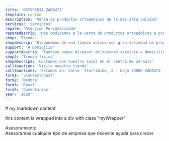 ```yaml
---
title: 'ORTOPÉDIA ZARAUTZ'
template: custom
description: 'Venta de productos ortopédicos de la más alta calidad'
services: 'Servicios'
repare: 'Atención Personalizada'
reparedescrip: 'Nos dedicamos a la venta de productos ortopédicos a precios competitivos y mediante una atención personalizada'
shop: 'Tienda'
shopdescrip: 'Disponemos de una tienda online con gran variedad de productos'
support: 'A Domicilio'
supportdescrip: 'También puede disponer de nuestro servicio a domicilio'
shop2: 'Tienda fisica'
shopdescrip2: 'Contamos con nuestro local en el centro de Zarautz'
calltoaction: 'Visita nuestra tienda'
calltoaction2: 'Estamos en: Calle  Iturribide, 2 - bajo 20800 ZARAUTZ (Guipúzcoa)'
form1: '¡Contáctanos!'
form2: 'Nombre'
form3: 'Email'
form4: 'Comentarios'
year: '2018'
---
```




<div class="myWrapper" markdown="1">
# my markdown content

this content is wrapped into a div with class "myWrapper"
</div>

<div id="asesoramiento"> Asesoramiento </div>
<div id="asesoramiento2">Asesoramos cualquier tipo de empresa que necesite ayuda para crecer</div> 

